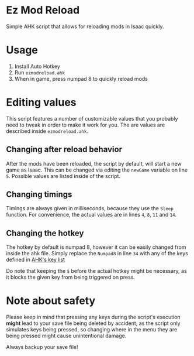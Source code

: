 # Ez Mod Reload
Simple AHK script that allows for reloading mods in Isaac quickly.

# Usage
1. Install Auto Hotkey
2. Run `ezmodreload.ahk`
3. When in game, press numpad 8 to quickly reload mods

# Editing values
This script features a number of customizable values that you probably need to tweak in order to make it work for you.
The are values are described inside `ezmodreload.ahk`.

## Changing after reload behavior
After the mods have been reloaded, the script by default, will start a new game as Isaac.
This can be changed via editing the `newGame` variable on line `5`.
Possible values are listed inside of the script.

## Changing timings
Timings are always given in milliseconds, because they use the `Sleep` function.
For convenience, the actual values are in lines `4`, `8`, `11` and `14`.

## Changing the hotkey
The hotkey by default is numpad 8, however it can be easily changed from inside the ahk file.
Simply replace the `Numpad8` in line `34` with any of the keys defined in [AHK's key list](https://www.autohotkey.com/docs/KeyList.htm)

Do note that keeping the `$` before the actual hotkey might be necessary, as it blocks the given key from being triggered on press. 

# Note about safety
Please keep in mind that pressing any keys during the script's execution **might** lead to your save file being deleted by accident, as the script only simulates keys being pressed, so changing where in the menu they are being pressed might cause unintentional damage.

Always backup your save file!
